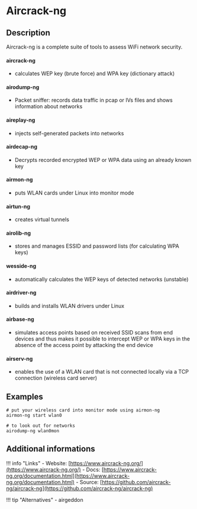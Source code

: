 # Aircrack-ng

## Description

Aircrack-ng is a complete suite of tools to assess WiFi network security.

#### aircrack-ng
- calculates WEP key (brute force) and WPA key (dictionary attack)
#### airodump-ng
- Packet sniffer: records data traffic in pcap or IVs files and shows information about networks
#### aireplay-ng
- injects self-generated packets into networks
#### airdecap-ng
- Decrypts recorded encrypted WEP or WPA data using an already known key
#### airmon-ng
- puts WLAN cards under Linux into monitor mode
#### airtun-ng
- creates virtual tunnels
#### airolib-ng
- stores and manages ESSID and password lists (for calculating WPA keys)
#### wesside-ng
- automatically calculates the WEP keys of detected networks (unstable)
#### airdriver-ng
- builds and installs WLAN drivers under Linux
#### airbase-ng 
- simulates access points based on received SSID scans from end devices and thus makes it possible to
  intercept WEP or WPA keys in the absence of the access point by attacking the end device
#### airserv-ng 
- enables the use of a WLAN card that is not connected locally via a TCP connection (wireless card server)

## Examples

``` shell
# put your wireless card into monitor mode using airmon-ng
airmon-ng start wlan0

# to look out for networks
airodump-ng wlan0mon

```

## Additional informations

!!! info "Links"
    - Website: [https://www.aircrack-ng.org/](https://www.aircrack-ng.org/)
    - Docs: [https://www.aircrack-ng.org/documentation.html](https://www.aircrack-ng.org/documentation.html)
    - Source: [https://github.com/aircrack-ng/aircrack-ng](https://github.com/aircrack-ng/aircrack-ng)

!!! tip "Alternatives"
    - airgeddon